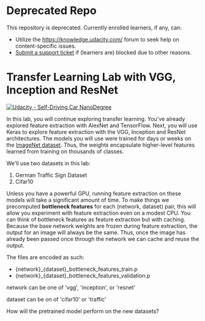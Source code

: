 # Deprecated Repo
This repository is deprecated. Currently enrolled learners, if any, can: 
- Utilize the https://knowledge.udacity.com/ forum to seek help on content-specific issues.
- [Submit a support ticket](https://udacity.zendesk.com/hc/en-us/requests/new) if (learners are) blocked due to other reasons. 


# Transfer Learning Lab with VGG, Inception and ResNet
[![Udacity - Self-Driving Car NanoDegree](https://s3.amazonaws.com/udacity-sdc/github/shield-carnd.svg)](http://www.udacity.com/drive)

In this lab, you will continue exploring transfer learning. You've already explored feature extraction with AlexNet and TensorFlow. Next, you will use Keras to explore feature extraction with the VGG, Inception and ResNet architectures. The models you will use were trained for days or weeks on the [ImageNet dataset](http://www.image-net.org/). Thus, the weights encapsulate higher-level features learned from training on thousands of classes.

We'll use two datasets in this lab:

1. German Traffic Sign Dataset
2. Cifar10

Unless you have a powerful GPU, running feature extraction on these models will take a significant amount of time. To make things we precomputed **bottleneck features** for each (network, dataset) pair, this will allow you experiment with feature extraction even on a modest CPU. You can think of bottleneck features as feature extraction but with caching.  Because the base network weights are frozen during feature extraction, the output for an image will always be the same. Thus, once the image has already been passed once through the network we can cache and reuse the output.

The files are encoded as such:

- {network}_{dataset}_bottleneck_features_train.p
- {network}_{dataset}_bottleneck_features_validation.p

network can be one of 'vgg', 'inception', or 'resnet'

dataset can be on of 'cifar10' or 'traffic'

How will the pretrained model perform on the new datasets?
